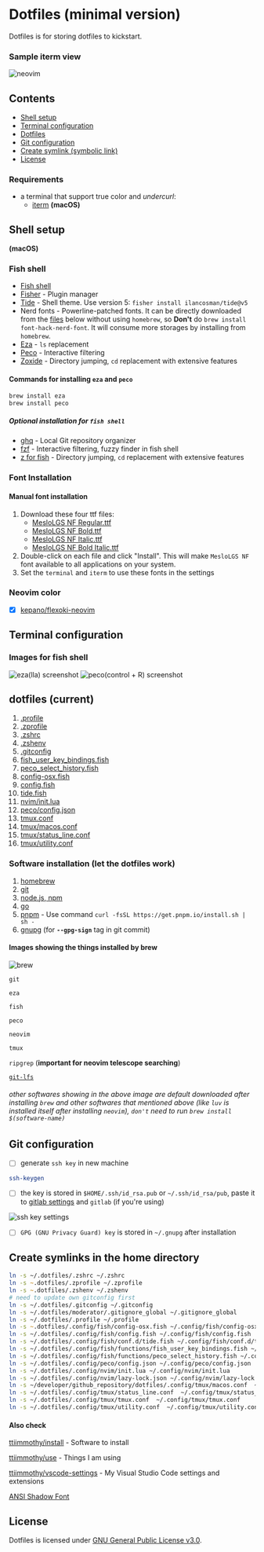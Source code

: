 # Dotfiles (minimal version)

Dotfiles is for storing dotfiles to kickstart.

### Sample iterm view

![neovim](images/neovim_init_lua.png)

## Contents

- [Shell setup](#shell-setup)
- [Terminal configuration](#terminal-configuration)
- [Dotfiles](#dotfiles-current)
- [Git configuration](#git-configuration)
- [Create symlink (symbolic link)](#create-symlinks-in-the-home-directory)
- [License](#license)

### Requirements

- a terminal that support true color and *undercurl*:
  - [iterm](https://iterm2.com/) **(macOS)**

## Shell setup
**(macOS)**

### Fish shell

- [Fish shell](https://fishshell.com/)
- [Fisher](https://github.com/jorgebucaran/fisher) - Plugin manager
- [Tide](https://github.com/IlanCosman/tide) - Shell theme. Use version 5: `fisher install ilancosman/tide@v5`
- Nerd fonts - Powerline-patched fonts. It can be directly downloaded from the [files](#font-installation) below without using `homebrew`, so **Don't** do `brew install font-hack-nerd-font`. It will consume more storages by installing from `homebrew`.
- [Eza](https://github.com/eza-community/eza) - `ls` replacement
- [Peco](https://github.com/peco/peco) - Interactive filtering
- [Zoxide](https://github.com/ajeetdsouza/zoxide) - Directory jumping, `cd` replacement with extensive features

#### Commands for installing `eza` and `peco`

```bash
brew install eza
brew install peco
```

##### Optional installation for `fish shell`

- [ghq](https://github.com/x-motemen/ghq) - Local Git repository organizer
- [fzf](https://github.com/PatrickF1/fzf.fish) - Interactive filtering, fuzzy finder in fish shell
- [z for fish](https://github.com/jethrokuan/z) - Directory jumping, `cd` replacement  with extensive features

### Font Installation

#### Manual font installation

1. Download these four ttf files:
    - [MesloLGS NF Regular.ttf](
       https://github.com/romkatv/powerlevel10k-media/raw/master/MesloLGS%20NF%20Regular.ttf)
    - [MesloLGS NF Bold.ttf](
       https://github.com/romkatv/powerlevel10k-media/raw/master/MesloLGS%20NF%20Bold.ttf)
    - [MesloLGS NF Italic.ttf](
       https://github.com/romkatv/powerlevel10k-media/raw/master/MesloLGS%20NF%20Italic.ttf)
    - [MesloLGS NF Bold Italic.ttf](
       https://github.com/romkatv/powerlevel10k-media/raw/master/MesloLGS%20NF%20Bold%20Italic.ttf)
1. Double-click on each file and click "Install". This will make `MesloLGS NF` font available to all
   applications on your system.
1. Set the `terminal` and `iterm` to use these fonts in the settings

### Neovim color

- [x] [kepano/flexoki-neovim](https://github.com/kepano/flexoki-neovim)

## Terminal configuration

### Images for fish shell

![eza(lla) screenshot](images/lla.png)
![peco(control + R) screenshot](images/peco.png)

## dotfiles (current)

1. [.profile](.profile)
1. [.zprofile](.zprofile)
1. [.zshrc](.zshrc)
1. [.zshenv](.zshenv)
1. [.gitconfig](.gitconfig)
1. [fish_user_key_bindings.fish](.config/fish/functions/fish_user_key_bindings.fish)
1. [peco_select_history.fish](.config/fish/functions/peco_select_history.fish)
1. [config-osx.fish](.config/fish/config-osx.fish)
1. [config.fish](.config/fish/config.fish)
1. [tide.fish](.config/fish/conf.d/tide.fish)
1. [nvim/init.lua](.config/nvim/init.lua)
1. [peco/config.json](.config/peco/config.json)
1. [tmux.conf](.config/tmux/tmux.conf)
1. [tmux/macos.conf](.config/tmux/macos.conf)
1. [tmux/status_line.conf](.config/tmux/status_line.conf)
1. [tmux/utility.conf](.config/tmux/utility.conf)

### Software installation (let the dotfiles work)

1. [homebrew](https://brew.sh/)
1. [git](https://git-scm.com/download/mac)
1. [node.js, npm](https://nodejs.org/en)
1. [go](https://go.dev/)
1. [pnpm](https://pnpm.io/installation) - Use command `curl -fsSL https://get.pnpm.io/install.sh | sh -`
1. [gnupg](https://www.gnupg.org/download/) (for **`--gpg-sign`** tag in git commit)

#### Images showing the things installed by brew

![brew](images/homebrew/brew_software.png)

`git`

`eza`

`fish`

`peco`

`neovim`

`tmux`

`ripgrep` (**important for neovim telescope searching**)

[`git-lfs`](https://git-lfs.com/)

###### other softwares showing in the above image are default downloaded after installing `brew` and other softwares that mentioned above (like `luv` is installed itself after installing `neovim`), `don't` need to run `brew install $(software-name)`

## Git configuration

- [ ] generate `ssh key` in new machine

```bash
ssh-keygen
```

- [ ] the key is stored in `$HOME/.ssh/id_rsa.pub` or `~/.ssh/id_rsa/pub`, paste it to [gitlab settings](https://github.com/settings/keys) and `gitlab` (if you're using)

![ssh key settings](images/sshkey_settings.png)

- [ ] `GPG (GNU Privacy Guard) key` is stored in `~/.gnupg` after installation

## Create symlinks in the home directory

```zsh
ln -s ~/.dotfiles/.zshrc ~/.zshrc
ln -s ~.dotfiles/.zprofile ~/.zprofile
ln -s ~.dotfiles/.zshenv ~/.zshenv
# need to update own gitconfig first
ln -s ~/.dotfiles/.gitconfig ~/.gitconfig
ln -s ~/.dotfiles/moderator/.gitignore_global ~/.gitignore_global
ln -s ~/.dotfiles/.profile ~/.profile
ln -s ~.dotfiles/.config/fish/config-osx.fish ~/.config/fish/config-osx.fish
ln -s ~/.dotfiles/.config/fish/config.fish ~/.config/fish/config.fish
ln -s ~/.dotfiles/.config/fish/conf.d/tide.fish ~/.config/fish/conf.d/tide.fish
ln -s ~/.dotfiles/.config/fish/functions/fish_user_key_bindings.fish ~/.config/fish/functions/fish_user_key_bindings.fish
ln -s ~/.dotfiles/.config/fish/functions/peco_select_history.fish ~/.config/fish/functions/peco_select_history.fish
ln -s ~/.dotfiles/.config/peco/config.json ~/.config/peco/config.json
ln -s ~/.dotfiles/.config/nvim/init.lua ~/.config/nvim/init.lua
ln -s ~/.dotfiles/.config/nvim/lazy-lock.json ~/.config/nvim/lazy-lock.json
ln -s ~/developer/github_repository/dotfiles/.config/tmux/macos.conf  ~/.config/tmux/macos.conf
ln -s ~/.dotfiles/.config/tmux/status_line.conf  ~/.config/tmux/status_line.conf
ln -s ~/.dotfiles/.config/tmux/tmux.conf  ~/.config/tmux/tmux.conf
ln -s ~/.dotfiles/.config/tmux/utility.conf  ~/.config/tmux/utility.conf
```

#### Also check

[ttiimmothy/install](https://github.com/ttiimmothy/install) - Software to install

[ttiimmothy/use](https://github.com/ttiimmothy/use) - Things I am using

[ttiimmothy/vscode-settings](https://github.com/ttiimmothy/vscode-settings) - My Visual Studio Code settings and extensions

[ANSI Shadow Font](https://www.patorjk.com/software/taag/#p=display&f=ANSI%20Shadow&t=timoptimothy)

## License

Dotfiles is licensed under [GNU General Public License v3.0](LICENSE).
